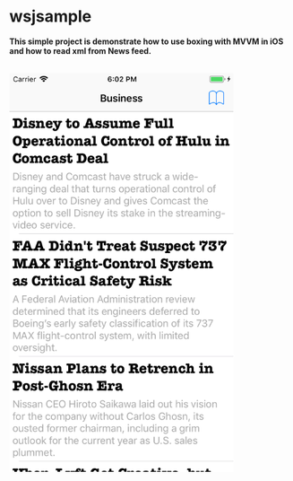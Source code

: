 # wsjsample
<b>This simple project is demonstrate how to use boxing with MVVM in iOS and how to read xml from News feed.</b>

<br />
<img src="https://github.com/NickHung1982/wsjsample/blob/master/ScreenShot.png" width="400px" height="711px" />
